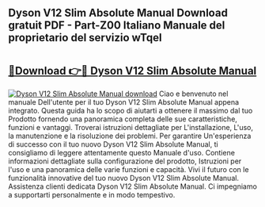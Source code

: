 ## Dyson V12 Slim Absolute Manual Download gratuit PDF - Part-Z00 Italiano Manuale del proprietario del servizio wTqel

# <h2><a href="http://dfcjb2c.blite.top/?on=Dyson+V12+Slim+Absolute+Manual">🔗Download 👉🔴 Dyson V12 Slim Absolute Manual</a></h2>

[![Dyson V12 Slim Absolute Manual download](https://i.imgur.com/lujVjoI.png)](http://dfcjb2c.blite.top/?on=Dyson+V12+Slim+Absolute+Manual)
Ciao e benvenuto nel manuale Dell'utente per il tuo Dyson V12 Slim Absolute Manual appena integrato. Questa guida ha lo scopo di aiutarti a ottenere il massimo dal tuo Prodotto fornendo una panoramica completa delle sue caratteristiche, funzioni e vantaggi. Troverai istruzioni dettagliate per L'installazione, L'uso, la manutenzione e la risoluzione dei problemi. Per garantire Un'esperienza di successo con il tuo nuovo Dyson V12 Slim Absolute Manual, ti consigliamo di leggere attentamente questo Manuale d'uso. Contiene informazioni dettagliate sulla configurazione del prodotto, Istruzioni per l'uso e una panoramica delle varie funzioni e capacità. Vivi il futuro con le funzionalità innovative del tuo nuovo Dyson V12 Slim Absolute Manual. Assistenza clienti dedicata Dyson V12 Slim Absolute Manual. Ci impegniamo a supportarti personalmente e in modo tempestivo.
